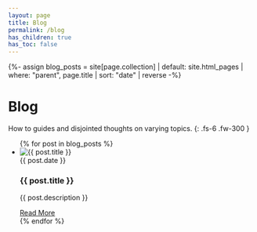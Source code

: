 ```yaml
---
layout: page
title: Blog
permalink: /blog
has_children: true
has_toc: false
---
```


{%- assign blog_posts = site[page.collection]
 | default: site.html_pages
 | where: "parent", page.title
 | sort: "date" | reverse -%}


# Blog

How to guides and disjointed thoughts on varying topics.
{: .fs-6 .fw-300 }

<ul>
{% for post in blog_posts %}
 <li class="blog mb-6"> 
   <img src="{{ post.image_link }}" alt="{{ post.title }}" class="card-image">
   <div class="card-body">
	   <span class="fs-3">
	   {{ post.date }} 
	   </span>
	   <h3 class="mt-0 mb-0">
	   {{ post.title }}
	   </h3>
	  <p class="mb-2">
	  {{ post.description }}
	  </p>
	   <span class="fs-4">
	   <a href= "{{ post.url }}">Read More<i class="lni lni-arrow-right fs-2"></i></a>
	   </span>
   </div>
</li>
{% endfor %}
</ul>